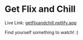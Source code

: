 # Get Flix and Chill

Live Link: [getflixandchill.netlify.app](getflixandchill.netlify.app)


Find yourself something to watch! :)

